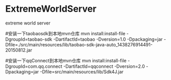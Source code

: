 # ExtremeWorldServer
extreme world server

#安装一下taobaosdk到本地mvn仓库
mvn install:install-file -DgroupId=taobao-sdk -DartifactId=taobao -Dversion=1.0 -Dpackaging=jar -Dfile=./src/main/resources/lib/taobao-sdk-java-auto_1438276914491-20150812.jar

#安装一下qqConnect到本地mvn仓库
mvn install:install-file -DgroupId=com.qq.connect -DartifactId=qqconnect -Dversion=2.0 -Dpackaging=jar -Dfile=src/main/resources/lib/Sdk4J.jar
